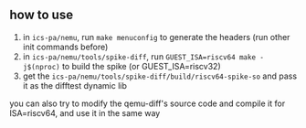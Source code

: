 ## how to use

1. in `ics-pa/nemu`, run `make menuconfig` to generate the headers (run other init commands before)
2. in `ics-pa/nemu/tools/spike-diff`, run `GUEST_ISA=riscv64 make -j$(nproc)` to build the spike (or GUEST_ISA=riscv32)
3. get the `ics-pa/nemu/tools/spike-diff/build/riscv64-spike-so` and pass it as the difftest dynamic lib

you can also try to modify the qemu-diff's source code and compile it for ISA=riscv64, and use it in the same way